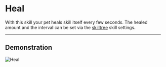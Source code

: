 # Heal

With this skill your pet heals skill itself every few seconds.
The healed amount and the interval can be set via the [skilltree](skilltrees) skill settings.

----

## Demonstration

![Heal](/wiki/images/skills/heal.gif)

